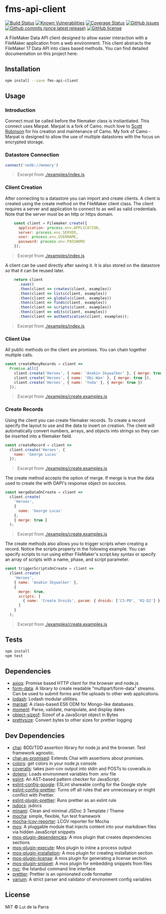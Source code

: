 <!--@h1([pkg.name])-->
# fms-api-client
<!--/@-->

[![Build Status](https://travis-ci.org/Luidog/fms-api-client.png?branch=master)](https://travis-ci.org/Luidog/fms-api-client) [![Known Vulnerabilities](https://snyk.io/test/github/Luidog/fms-api-client/badge.svg?targetFile=package.json)](https://snyk.io/test/github/Luidog/fms-api-client?targetFile=package.json) [![Coverage Status](https://coveralls.io/repos/github/Luidog/fms-api-client/badge.svg?branch=master)](https://coveralls.io/github/Luidog/fms-api-client?branch=master) [![GitHub issues](https://img.shields.io/github/issues/Luidog/fms-api-client.svg?style=plastic)](https://github.com/Luidog/fms-api-client/issues) [![Github commits (since latest release)](https://img.shields.io/github/commits-since/luidog/fms-api-client/latest.svg)](https://img.shields.io/github/issues/Luidog/fms-api-client.svg)  [![GitHub license](https://img.shields.io/github/license/Luidog/fms-api-client.svg)](https://github.com/Luidog/fms-api-client/blob/master/LICENSE.md)

A FileMaker Data API client designed to allow easier interaction with a FileMaker application from a web environment. This client abstracts the FileMaker 17 Data API into class based methods. You can find detailed documentation on this project here:

[fms-api-client documentation]: (https://luidog.github.io/fms-api-client/)

<!--@installation()-->
## Installation

```sh
npm install --save fms-api-client
```
<!--/@-->

## Usage

### Introduction

Connect must be called before the filemaker class is instiantiated. This
connect uses Marpat. Marpat is a fork of Camo. much love to 
[Scott Robinson](https://github.com/scottwrobinson) for his creation and maintenance of Camo.
My fork of Camo - Marpat is designed to allow the use of multiple datastores
with the focus on encrypted storage.

### Datastore Connection

<!--@snippet('./examples/index.js#datastore-connect-example', { showSource: true })-->
```js
connect('nedb://memory')
```

> Excerpt from [./examples/index.js](./examples/index.js#L22-L22)
<!--/@-->

### Client Creation

After connecting to a datastore you can import and create clients. A client is created using the create method on the
FileMaker client class. The client requires a server and application to connect to as well as valid credentials. Note that
the server must be an http or https domain.

<!--@snippet('./examples/index.js#client-create-example', { showSource: true })-->
```js
    const client = Filemaker.create({
      application: process.env.APPLICATION,
      server: process.env.SERVER,
      user: process.env.USERNAME,
      password: process.env.PASSWORD
    });
```

> Excerpt from [./examples/index.js](./examples/index.js#L26-L31)
<!--/@-->

A client can be used directly after saving it. It is also stored on the
datastore so that it can be reused later.

<!--@snippet('./examples/index.js#client-save-example', { showSource: true })-->
```js
    return client
      .save()
      .then(client => creates(client, examples))
      .then(client => lists(client, examples))
      .then(client => globals(client, examples))
      .then(client => finds(client, examples))
      .then(client => scripts(client, examples))
      .then(client => edits(client, examples))
      .then(client => authentication(client, examples));
```

> Excerpt from [./examples/index.js](./examples/index.js#L34-L42)
<!--/@-->

### Client Use

All public methods on the client are promises. You can chain together multiple calls.

<!--@snippet('./examples/create.examples.js#create-many-records', { showSource: true })-->
```js
const createManyRecords = client =>
  Promise.all([
    client.create('Heroes', { name: 'Anakin Skywalker' }, { merge: true }),
    client.create('Heroes', { name: 'Obi-Wan' }, { merge: true }),
    client.create('Heroes', { name: 'Yoda' }, { merge: true })
  ]);
```

> Excerpt from [./examples/create.examples.js](./examples/create.examples.js#L22-L27)
<!--/@-->

### Create Records

Using the client you can create filemaker records. To create a record
specify the layout to use and the data to insert on creation. The client
will automatically convert numbers, arrays, and objects into strings so
they can be inserted into a filemaker field.

<!--@snippet('./examples/create.examples.js#create-record-example', { showSource: true })-->
```js
const createRecord = client =>
  client.create('Heroes', {
    name: 'George Lucas'
  });
```

> Excerpt from [./examples/create.examples.js](./examples/create.examples.js#L4-L7)
<!--/@-->

The create method accepts the option of merge. If merge is true the data
used to create the with DAPI's response object on success.

<!--@snippet('./examples/create.examples.js#create-record-merge', { showSource: true })-->
```js
const mergeDataOnCreate = client =>
  client.create(
    'Heroes',
    {
      name: 'George Lucas'
    },
    { merge: true }
  );
```

> Excerpt from [./examples/create.examples.js](./examples/create.examples.js#L11-L18)
<!--/@-->

The create methods also allows you to trigger scripts when creating a record. Notice the scripts
property in the following example. You can specify scripts to run using either FileMaker's script.key syntax
or specify an array of scripts with a name, phase, and script parameter.

<!--@snippet('./examples/create.examples.js#trigger-scripts-on-create', { showSource: true })-->
```js
const triggerScriptsOnCreate = client =>
  client.create(
    'Heroes',
    { name: 'Anakin Skywalker' },
    {
      merge: true,
      scripts: [
        { name: 'Create Droids', param: { droids: ['C3-PO', 'R2-D2'] } }
      ]
    }
  );
```

> Excerpt from [./examples/create.examples.js](./examples/create.examples.js#L31-L41)
<!--/@-->

## Tests

```sh
npm install
npm test
```

<!--@dependencies()-->
## <a name="dependencies">Dependencies</a>

- [axios](https://github.com/axios/axios): Promise based HTTP client for the browser and node.js
- [form-data](https://github.com/form-data/form-data): A library to create readable "multipart/form-data" streams. Can be used to submit forms and file uploads to other web applications.
- [lodash](https://github.com/lodash/lodash): Lodash modular utilities.
- [marpat](https://github.com/luidog/marpat): A class-based ES6 ODM for Mongo-like databases.
- [moment](https://github.com/moment/moment): Parse, validate, manipulate, and display dates
- [object-sizeof](https://github.com/miktam/sizeof): Sizeof of a JavaScript object in Bytes
- [prettysize](https://github.com/davglass/prettysize): Convert bytes to other sizes for prettier logging

<!--/@-->

<!--@devDependencies()-->
## <a name="dev-dependencies">Dev Dependencies</a>

- [chai](https://github.com/chaijs/chai): BDD/TDD assertion library for node.js and the browser. Test framework agnostic.
- [chai-as-promised](https://github.com/domenic/chai-as-promised): Extends Chai with assertions about promises.
- [colors](https://github.com/Marak/colors.js): get colors in your node.js console
- [coveralls](https://github.com/nickmerwin/node-coveralls): takes json-cov output into stdin and POSTs to coveralls.io
- [dotenv](https://github.com/motdotla/dotenv): Loads environment variables from .env file
- [eslint](https://github.com/eslint/eslint): An AST-based pattern checker for JavaScript.
- [eslint-config-google](https://github.com/google/eslint-config-google): ESLint shareable config for the Google style
- [eslint-config-prettier](https://github.com/prettier/eslint-config-prettier): Turns off all rules that are unnecessary or might conflict with Prettier.
- [eslint-plugin-prettier](https://github.com/prettier/eslint-plugin-prettier): Runs prettier as an eslint rule
- [jsdocs](https://github.com/xudafeng/jsdocs): jsdocs
- [minami](https://github.com/Nijikokun/minami): Clean and minimal JSDoc 3 Template / Theme
- [mocha](https://github.com/mochajs/mocha): simple, flexible, fun test framework
- [mocha-lcov-reporter](https://github.com/StevenLooman/mocha-lcov-reporter): LCOV reporter for Mocha
- [mos](https://github.com/mosjs/mos): A pluggable module that injects content into your markdown files via hidden JavaScript snippets
- [mos-plugin-dependencies](https://github.com/mosjs/mos/tree/master/packages/mos-plugin-dependencies): A mos plugin that creates dependencies sections
- [mos-plugin-execute](https://github.com/team-767/mos-plugin-execute): Mos plugin to inline a process output
- [mos-plugin-installation](https://github.com/mosjs/mos/tree/master/packages/mos-plugin-installation): A mos plugin for creating installation section
- [mos-plugin-license](https://github.com/mosjs/mos-plugin-license): A mos plugin for generating a license section
- [mos-plugin-snippet](https://github.com/mosjs/mos/tree/master/packages/mos-plugin-snippet): A mos plugin for embedding snippets from files
- [nyc](https://github.com/istanbuljs/nyc): the Istanbul command line interface
- [prettier](https://github.com/prettier/prettier): Prettier is an opinionated code formatter
- [varium](https://npmjs.org/package/varium): A strict parser and validator of environment config variables

<!--/@-->

<!--@license()-->
## License

MIT © Lui de la Parra
<!--/@-->

